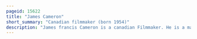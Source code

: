 ```yaml
---
pageid: 15622
title: "James Cameron"
short_summary: "Canadian filmmaker (born 1954)"
description: "James francis Cameron is a canadian Filmmaker. He is a major Figure in the post-new Hollywood Era and one of the most innovative Filmmakers. He often uses new Technologies with a classical Cinema Style. He first gained Recognition for Writing and directing the Terminator and found further Success with Aliens, the Abyss, Terminator 2: judgment Day, and the Action Comedy True Lies. He wrote and directed Titanic , Avatar and its sequels, with Titanic winning Academy Awards for Best Picture, Best Director, and Best Film Editing. He is a Recipient of various other Industry Accolades and three of his Films were selected by the Library of Congress to be preserved in the national Film Registry."
---
```

